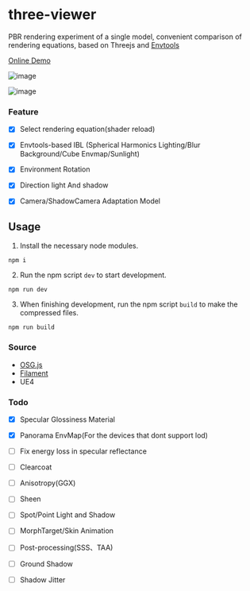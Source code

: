 # three-viewer

PBR rendering experiment of a single model, convenient comparison of rendering equations, based on Threejs and [Envtools](https://github.com/todaylg/envTools)

[Online Demo](https://todaylg.github.io/three-viewer/)

![image](https://github.com/todaylg/three-viewer/blob/master/intro/zelda.png)

![image](https://github.com/todaylg/three-viewer/blob/master/intro/abyss.png)

### Feature

- [x] Select rendering equation(shader reload)
  
- [x] Envtools-based IBL (Spherical Harmonics Lighting/Blur Background/Cube Envmap/Sunlight)

- [x] Environment Rotation

- [x] Direction light And shadow

- [x] Camera/ShadowCamera Adaptation Model

## Usage

1. Install the necessary node modules.

```
npm i
```

2. Run the npm script `dev` to start development.

```
npm run dev
```

3. When finishing development, run the npm script `build` to make the compressed files.

```
npm run build
```

### Source

* [OSG.js](https://github.com/cedricpinson/osgjs)
* [Filament](https://google.github.io/filament/Filament.html)
* UE4

### Todo

- [x] Specular Glossiness Material

- [x] Panorama EnvMap(For the devices that dont support lod)

- [ ] Fix energy loss in specular reflectance
  
- [ ] Clearcoat

- [ ] Anisotropy(GGX)
  
- [ ] Sheen

- [ ] Spot/Point Light and Shadow

- [ ] MorphTarget/Skin Animation

- [ ] Post-processing(SSS、TAA)

- [ ] Ground Shadow

- [ ] Shadow Jitter
